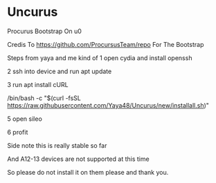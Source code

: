 # Uncurus
Procurus Bootstrap On u0

Credis To https://github.com/ProcursusTeam/repo For The Bootstrap

Steps from yaya and me kind of
1 open cydia and install openssh

2 ssh into device and run apt update

3 run apt install cURL

/bin/bash -c "$(curl -fsSL https://raw.githubusercontent.com/Yaya48/Uncurus/new/installall.sh)"

5 open sileo

6 profit

Side note this is really stable so far

And A12-13 devices are not supported at this time

So please do not install it on them please and thank you.
